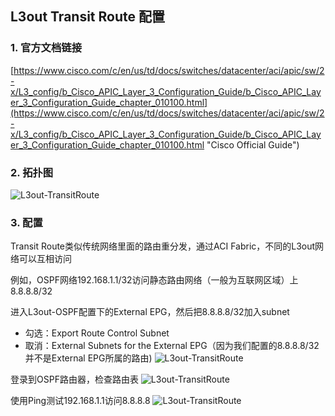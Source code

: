 ## L3out Transit Route 配置

### 1. 官方文档链接
[https://www.cisco.com/c/en/us/td/docs/switches/datacenter/aci/apic/sw/2-x/L3_config/b_Cisco_APIC_Layer_3_Configuration_Guide/b_Cisco_APIC_Layer_3_Configuration_Guide_chapter_010100.html](https://www.cisco.com/c/en/us/td/docs/switches/datacenter/aci/apic/sw/2-x/L3_config/b_Cisco_APIC_Layer_3_Configuration_Guide/b_Cisco_APIC_Layer_3_Configuration_Guide_chapter_010100.html "Cisco Official Guide")

### 2. 拓扑图
![L3out-TransitRoute](https://github.com/syz2000/cisco-aci-troubleshooting/blob/master/resource/L3out-TransitRoute.png)

### 3. 配置
Transit Route类似传统网络里面的路由重分发，通过ACI Fabric，不同的L3out网络可以互相访问


例如，OSPF网络192.168.1.1/32访问静态路由网络（一般为互联网区域）上8.8.8.8/32


进入L3out-OSPF配置下的External EPG，然后把8.8.8.8/32加入subnet
+ 勾选：Export Route Control Subnet
+ 取消：External Subnets for the External EPG（因为我们配置的8.8.8.8/32并不是External EPG所属的路由)
![L3out-TransitRoute](https://github.com/syz2000/cisco-aci-troubleshooting/blob/master/resource/L3out-01.png)

登录到OSPF路由器，检查路由表
![L3out-TransitRoute](https://github.com/syz2000/cisco-aci-troubleshooting/blob/master/resource/L3out-02.png)


使用Ping测试192.168.1.1访问8.8.8.8
![L3out-TransitRoute](https://github.com/syz2000/cisco-aci-troubleshooting/blob/master/resource/L3out-03.png)
